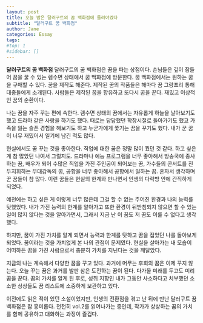 ```yaml
---
layout: post
title: 오늘 밤은 달러구트의 꿈 백화점에 들러야겠다
subtitle: "달러구트 꿈 백화점"
author: Jane
categories: Essay
tags:
#top: 1
#sidebar: []
---
```


**달러구트의 꿈 백화점** 
달러구트의 꿈 백화점은 꿈을 파는 상점이다. 손님들은 깊이 잠들어 꿈을 꿀 수 있는 렘수면 상태에서 꿈 백화점에 방문한다. 꿈 백화점에서는 원하는 꿈을 구매할 수 있다. 꿈을 제작도 해준다. 제작된 꿈의 작품들은 해마다 꿈 그랑프리 통해 대중들에게 소개된다. 사람들은 제작된 꿈을 향유하고 또다시 꿈을 꾼다. 재밌고 이상적인 꿈의 순환이다. 

나는 꿈을 자주 꾸는 편에 속한다. 렘수면 상태의 꿈에서는 자유롭게 하늘을 날아보기도 했고 드라마 같은 사랑을 하기도 했다. 때로는 답답했던 학창시절로 돌아가기도 했고 가족을 잃는 슬픈 경험을 해보기도 하고 누군가에게 쫓기는 꿈을 꾸기도 했다. 내가 꾼 꿈이 너무 재밌어서 일기에 남긴 적도 많다. 

현실에서도 꿈 꾸는 것을 좋아한다. 직업에 대한 꿈은 정말 많이 꿨던 것 같다. 하고 싶은 게 참 많았던 나여서 그럴지도. 드라마나 예능 프로그램을 너무 좋아해서 방송국에 종사하는 꿈, 배우가 되어 수많은 직업을 가진 주인공이 되어보는 꿈, 가수들의 콘서트를 진두지휘하는 무대감독의 꿈, 공항을 너무 좋아해서 공항에서 일하는 꿈. 혼자서 생각하며 꾼 꿈들이 참 많다. 이런 꿈들은 현실의 한계와 만나면서 인생의 다락방 안에 간직하게 되었다. 

예전에는 하고 싶은 게 이렇게 너무 많은데 그걸 할 수 없는 주어진 환경과 나의 능력를 탓했었다. 내가 가진 능력의 한계를 알아가고 또한 환경이 뒤받침되지 않으면 할 수 있는 일이 많지 않다는 것을 알아가면서, 그래서 지금 난 이 꿈도 저 꿈도 이룰 수 없다고 생각했다. 

하지만, 꿈이 가진 가치를 알게 되면서 능력과 한계를 탓하고 꿈을 접었던 나를 돌아보게 되었다. 꿈이라는 것을 가치없게 본 나의 관점이 문제였다. 현실을 살아가는 내 모습이 어떠하든 꿈을 가진 사람으로서 충분히 가치를 지닌다는 것을 깨달았다. 

지금의 나는 계속해서 다양한 꿈을 꾸고 있다. 과거에 머무는 후회의 꿈은 이제 꾸지 않는다. 오늘 꾸는 꿈은 과거를 발판 삼은 도전하는 꿈이 된다. 다가올 미래를 두고도 미리 꿈을 꾼다. 꿈의 가치를 알게 된 후로, 성취 지향인 내가 그동안 사소하다고 치부했던 소소한 상상들도 꿈 리스트에 소중하게 보관하고 있다. 

이전에도 읽은 적이 있던 소설이었지만, 인생의 전환점을 겪고 난 뒤에 만난 달러구트 꿈 백화점은 참 흥미롭다. 천천히 vol.2를 읽어나가는 중인데, 작가가 상상하는 꿈의 가치를 함께 공유하고 대화하는 과정이 즐겁다. 




